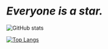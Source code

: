 # *Everyone is a star.*

![GitHub stats](https://github-readme-stats.vercel.app/api?username=TNTksals&show_icons=true&theme=tokyonight&hide_border=true)

[![Top Langs](https://github-readme-stats.vercel.app/api/top-langs/?username=TNTksals&layout=compact&theme=tokyonight&hide_border=true)](https://github.com/anuraghazra/github-readme-stats)
